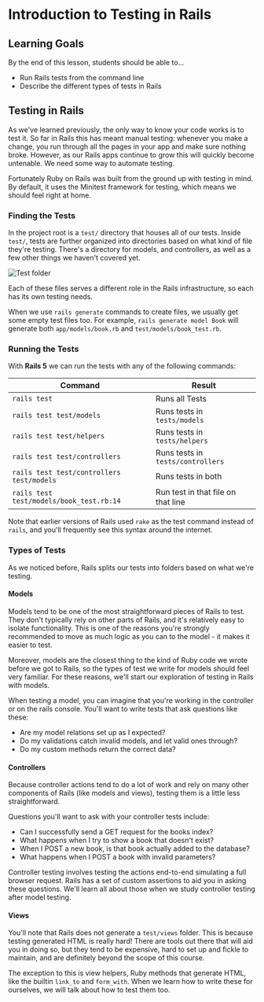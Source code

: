 # Introduction to Testing in Rails

## Learning Goals

By the end of this lesson, students should be able to...

- Run Rails tests from the command line
- Describe the different types of tests in Rails

## Testing in Rails

As we've learned previously, the only way to know your code works is to test it. So far in Rails this has meant manual testing: whenever you make a change, you run through all the pages in your app and make sure nothing broke. However, as our Rails apps continue to grow this will quickly become untenable. We need some way to automate testing.

Fortunately Ruby on Rails was built from the ground up with testing in mind. By default, it uses the Minitest framework for testing, which means we should feel right at home.

### Finding the Tests

In the project root is a `test/` directory that houses all of our tests. Inside `test/`, tests are further organized into directories based on what kind of file they're testing. There's a directory for models, and controllers, as well as a few other things we haven't covered yet.

![Test folder](images/test_folder.png "Rails Test Folder")

Each of these files serves a different role in the Rails infrastructure, so each has its own testing needs.

When we use `rails generate` commands to create files, we usually get some empty test files too. For example, `rails generate model Book` will generate both `app/models/book.rb` and `test/models/book_test.rb`.

### Running the Tests

With **Rails 5** we can run the tests with any of the following commands:

| Command                                   | Result                             |
|-------------------------------------------|------------------------------------|
| `rails test`                              | Runs all Tests                     |
| `rails test test/models`                  | Runs tests in `tests/models`       |
| `rails test test/helpers`                 | Runs tests in `tests/helpers`  |  
| `rails test test/controllers`             | Runs tests in `tests/controllers`  |
| `rails test test/controllers test/models` | Runs tests in both                 |
| `rails test test/models/book_test.rb:14`  | Run test in that file on that line |

Note that earlier versions of Rails used `rake` as the test command instead of `rails`, and you'll frequently see this syntax around the internet.

### Types of Tests

As we noticed before, Rails splits our tests into folders based on what we're testing.

#### Models

Models tend to be one of the most straightforward pieces of Rails to test. They don't typically rely on other parts of Rails, and it's relatively easy to isolate functionality. This is one of the reasons you're strongly recommended to move as much logic as you can to the model - it makes it easier to test.

Moreover, models are the closest thing to the kind of Ruby code we wrote before we got to Rails, so the types of test we write for models should feel very familiar. For these reasons, we'll start our exploration of testing in Rails with models.

When testing a model, you can imagine that you're working in the controller or on the rails console. You'll want to write tests that ask questions like these:

- Are my model relations set up as I expected?
- Do my validations catch invalid models, and let valid ones through?
- Do my custom methods return the correct data?

#### Controllers

Because controller actions tend to do a lot of work and rely on many other components of Rails (like models and views), testing them is a little less straightforward.

Questions you'll want to ask with your controller tests include:

- Can I successfully send a GET request for the books index?
- What happens when I try to show a book that doesn't exist?
- When I POST a new book, is that book actually added to the database?
- What happens when I POST a book with invalid parameters?

Controller testing involves testing the actions end-to-end simulating a full browser request.  Rails has a set of custom assertions to aid you in asking these questions.  We'll learn all about those when we study controller testing after model testing.  

#### Views

You'll note that Rails does not generate a `test/views` folder. This is because testing generated HTML is really hard! There are tools out there that will aid you in doing so, but they tend to be expensive, hard to set up and fickle to maintain, and are definitely beyond the scope of this course.

The exception to this is view helpers, Ruby methods that generate HTML, like the builtin `link_to` and `form_with`. When we learn how to write these for ourselves, we will talk about how to test them too.

